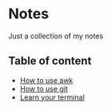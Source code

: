 # Notes
Just a collection of my notes

## Table of content
+ [How to use awk](./how-to-use-awk.md)
+ [How to use git](./how-to-use-git.md)
+ [Learn your terminal](./learn-your-terminal.md)
